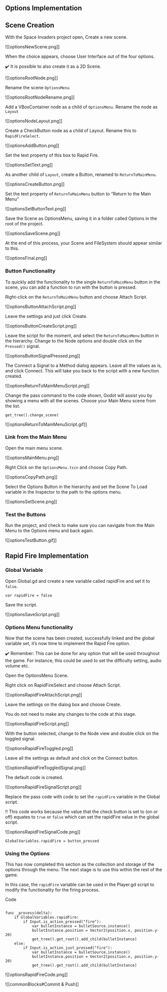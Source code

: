 
## Options Implementation

  

## Scene Creation

  

With the Space Invaders project open, Create a new scene.

![[optionsNewScene.png]]  


  

When the choice appears, choose User Interface out of the four options.

  

<aside>

✔️ It is possible to also create it as a 2D Scene.

  

</aside>

  
![[optionsRootNode.png]]


  

Rename the scene `OptionsMenu`.

  
![[optionsRootNodeRename.png]]


  

Add a VBoxContainer node as a child of `OptionsMenu`. Rename the node as `Layout`

  
![[optionsNodeLayout.png]]


  

Create a CheckButton node as a child of Layout. Rename this to `RapidFireSelect`.

  ![[optionsAddButton.png]]



  

Set the text property of this box to Rapid Fire.

  
![[optionsSetText.png]]


  

As another child of `Layout`, create a Button, renamed to `ReturnToMainMenu`.

  ![[optionsCreateButton.png]]


  

Set the text property of `ReturnToMainMenu` button to “Return to the Main Menu”

  ![[optionsSetButtonText.png]]
  

Save the Scene as OptionsMenu, saving it in a folder called Options in the root of the project.

  ![[optionsSaveScene.png]]



  

At the end of this process, your Scene and FileSystem should appear similar to this.

  ![[optionsFinal.png]]



  

### Button Functionality

To quickly add the functionality to the single `ReturnToMainMenu` button in the scene, you can add a function to run with the button is pressed.

Right-click on the `ReturnToMainMenu` button and choose Attach Script.

  ![[optionsButtonAttachScript.png]]



  

Leave the settings and just click Create.

  ![[optionsButtonCreateScript.png]]

Leave the script for the moment, and select the `ReturnToMainMenu` button in the hierarchy. Change to the Node options and double click on the `Pressed()` signal.

  ![[optionsButtonSignalPressed.png]]



  

The Connect a Signal to a Method dialog appears. Leave all the values as is, and click Connect. This will take you back to the script with a new function created.

 ![[optionsReturnToMainMenuScript.png]] 



Change the pass command to the code shown, Godot will assist you by showing a menu with all the scenes. Choose your Main Menu scene from the list.

`get_tree().change_scene(`

  ![[optionsReturnToMainMenuScript.gif]]


  

### Link from the Main Menu

  

Open the main menu scene.

  ![[optionsMainMenu.png]]


  

Right Click on the `OptionsMenu.tscn` and choose Copy Path.

  ![[optionsCopyPath.png]]

Select the Options Button in the hierarchy and set the Scene To Load variable in the Inspector to the path to the options menu.

![[optionsSetScene.png]]


### Test the Buttons

  

Run the project, and check to make sure you can navigate from the Main Menu to the Options menu and back again.

  ![[optionsTestButton.gif]]



## Rapid Fire Implementation

  

### Global Variable

  

Open Global.gd and create a new variable called rapidFire and set it to `false`.

  

```gdscript
var rapidFire = false
```

  

Save the script.

  ![[optionsSaveScript.png]]
  

### Options Menu functionality

  

Now that the scene has been created, successfully linked and the global variable set, it’s now time to implement the Rapid Fire option.

  

<aside>

✔️ Remember: This can be done for any option that will be used throughout the game. For instance, this could be used to set the difficulty setting, audio volume etc.

  

</aside>

  

Open the OptionsMenu Scene.

  

Right click on RapidFireSelect and choose Attach Script.

  ![[optionsRapidFireAttachScript.png]]



  

Leave the settings on the dialog box and choose Create.

  

You do not need to make any changes to the code at this stage.

  ![[optionsRapidFireScript.png]]



  

With the button selected, change to the Node view and double click on the toggled signal.

  
![[optionsRapidFireToggled.png]]


  

Leave all the settings as default and click on the Connect button.

  ![[optionsRapidFireToggledSignal.png]]

  
The default code is created.

![[optionsRapidFireSignalScript.png]]

Replace the pass code with code to set the `rapidFire` variable in the Global script.


<aside>

‼️ This code works because the value that the check button is set to (on or off) equates to `true` or `false` which can set the rapidFire value in the global script.

  

</aside>

  ![[optionsRapidFireSignalCode.png]]


```gdscript
GlobalVariables.rapidFire = button_pressed

```


### Using the Options

This has now completed this section as the collection and storage of the options through the menu. The next stage is to use this within the rest of the game.

In this case, the `rapidFire` variable can be used in the Player.gd script to modify the functionality for the firing process.

  

Code

```gdscript

func _process(delta):
	if GlobalVariables.rapidFire:
		if Input.is_action_pressed("fire"):
			var bulletInstance = bulletSource.instance()
			bulletInstance.position = Vector2(position.x, position.y-20)
			get_tree().get_root().add_child(bulletInstance)
	else:
		if Input.is_action_just_pressed("fire"):
			var bulletInstance = bulletSource.instance()
			bulletInstance.position = Vector2(position.x, position.y-20)
			get_tree().get_root().add_child(bulletInstance)
```

  ![[optionsRapidFireCode.png]]

![[commonBlocks#Commit & Push]]

  